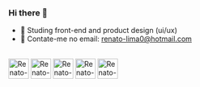 ### Hi there 👋

- 🌱 Studing front-end and product design (ui/ux)
- 💬 Contate-me no email: renato-lima0@hotmail.com

<div style="display: inline-block"> <br>
  <img align="center" alt="Renato-Html" heigt="40" width="40" src="https://cdn.jsdelivr.net/gh/devicons/devicon/icons/html5/html5-original.svg" />
  <img align="center" alt="Renato-Html" heigt="40" width="40" src="https://cdn.jsdelivr.net/gh/devicons/devicon/icons/css3/css3-original.svg" />
  <img align="center" alt="Renato-Html" heigt="40" width="40" src="https://cdn.jsdelivr.net/gh/devicons/devicon/icons/bootstrap/bootstrap-original.svg" />
  <img align="center" alt="Renato-Html" heigt="40" width="40" src="https://cdn.jsdelivr.net/gh/devicons/devicon/icons/wordpress/wordpress-plain.svg" />
  <img align="center" alt="Renato-Html" heigt="40" width="40" src="https://cdn.jsdelivr.net/gh/devicons/devicon/icons/javascript/javascript-original.svg" />
</div>
